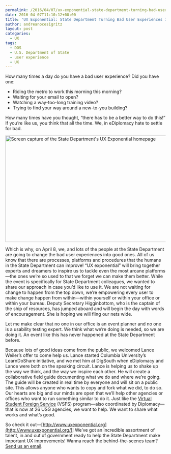 ```yaml
---
permalink: /2016/04/07/ux-exponential-state-department-turning-bad-user-experiences-into-good/
date: 2016-04-07T11:10:12+00:00
title: 'UX Exponential: State Department Turning Bad User Experiences into Good'
author: andreanocesigritz
layout: post
categories:
  - UX
tags:
  - DOS
  - U.S. Department of State
  - user experience
  - UX
---
```


How many times a day do you have a bad user experience? Did you have one:

  * Riding the metro to work this morning this morning?
  * Waiting for your email to open?
  * Watching a way-too-long training video?
  * Trying to find your way around a new-to-you building?

How many times have you thought, “there has to be a better way to do this!” If you’re like us, you think that all the time. We, in eDiplomacy hate to settle for bad.

<img class="aligncenter size-full wp-image-351301" src="https://s3.amazonaws.com/sitesusa/wp-content/uploads/sites/212/2016/04/600-x-335-screen-capture-of-State-Dept-UX-Exponential-homepage.jpg" alt="Screen capture of the State Department's UX Exponential homepage" width="600" height="335" />

Which is why, on April 8, we, and lots of the people at the State Department are going to change the bad user experiences into good ones. All of us know that there are processes, platforms and procedures that the humans in the State Department can improve! “UX exponential” will bring together experts and dreamers to inspire us to tackle even the most arcane platforms—the ones we’re so used to that we forget we can make them better. While the event is specifically for State Department colleagues, we wanted to share our approach in case you’d like to use it. We are not waiting for change to happen from the top down, we’re empowering every user to make change happen from within—within yourself or within your office or within your bureau. Deputy Secretary Higginbottom, who is the captain of the ship of resources, has jumped aboard and will begin the day with words of encouragement. She is hoping we will fling our nets wide.

Let me make clear that no one in our office is an event planner and no one is a usability testing expert. We think what we’re doing is needed, so we are doing it. An event like this has never happened at the State Department before.

Because lots of good ideas come from the public, we welcomed Lance Weiler’s offer to come help us. Lance started Columbia University’s LearnDoShare initiative, and we met him at DigSouth when eDiplomacy and Lance were both on the speaking circuit. Lance is helping us to shake up the way we think, and the way we inspire each other. He will create a collaborative field guide documenting what we do and where we’re going. The guide will be created in real time by everyone and will sit on a public site. This allows anyone who wants to copy and fork what we did, to do so. Our hearts are big and our minds are open that we’ll help other agencies or offices who want to run something similar to do it. Just like the [Virtual Student Foreign Service](http://www.state.gov/vsfs/) (VSFS) program—also coordinated by Diplomacy—that is now at 26 USG agencies, we want to help. We want to share what works and what’s good.

So check it out—[http://www.uxexponential.org](http://www.uxexponential.org/)! We&#8217;ve got an incredible assortment of talent, in and out of government ready to help the State Department make important UX improvements! Wanna reach the behind-the-scenes team? [Send us an email](mailto:UX@state.gov).